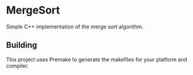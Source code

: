 # MergeSort

Simple C++ implementation of the merge sort algorithm.

## Building

This project uses Premake to generate the makefiles for your platform and compiler.
